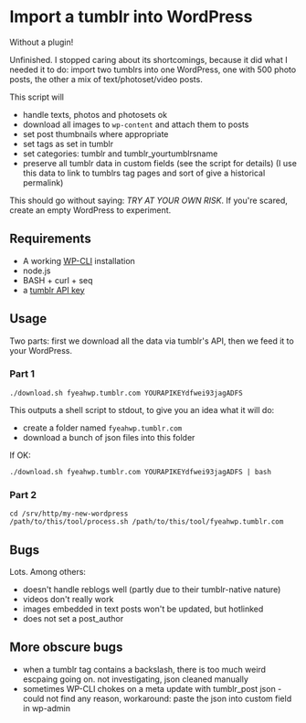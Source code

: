 # Import a tumblr into WordPress

Without a plugin!

Unfinished. I stopped caring about its shortcomings, because it did what I needed it to do: import two tumblrs into one WordPress, one with 500 photo posts, the other a mix of text/photoset/video posts.

This script will

* handle texts, photos and photosets ok
* download all images to `wp-content` and attach them to posts
* set post thumbnails where appropriate
* set tags as set in tumblr
* set categories: tumblr and tumblr_yourtumblrsname
* preserve all tumblr data in custom fields (see the script for details) (I use this data to link to tumblrs tag pages and sort of give a historical permalink)

This should go without saying: *TRY AT YOUR OWN RISK*.
If you're scared, create an empty WordPress to experiment.

## Requirements

* A working [WP-CLI](http://wp-cli.org/) installation
* node.js
* BASH + curl + seq
* a [tumblr API key](https://www.tumblr.com/docs/en/api/v2#auth)

## Usage

Two parts: first we download all the data via tumblr's API, then we feed it to your WordPress.

### Part 1

`./download.sh fyeahwp.tumblr.com YOURAPIKEYdfwei93jagADFS`

This outputs a shell script to stdout, to give you an idea what it will do:

* create a folder named `fyeahwp.tumblr.com`
* download a bunch of json files into this folder

If OK:

`./download.sh fyeahwp.tumblr.com YOURAPIKEYdfwei93jagADFS | bash`

### Part 2

```
cd /srv/http/my-new-wordpress
/path/to/this/tool/process.sh /path/to/this/tool/fyeahwp.tumblr.com
```

## Bugs

Lots. Among others:

* doesn't handle reblogs well (partly due to their tumblr-native nature)
* videos don't really work
* images embedded in text posts won't be updated, but hotlinked
* does not set a post_author

## More obscure bugs

* when a tumblr tag contains a backslash, there is too much weird escpaing going on. not investigating, json cleaned manually
* sometimes WP-CLI chokes on a meta update with tumblr_post json - could not find any reason, workaround: paste the json into custom field in wp-admin
